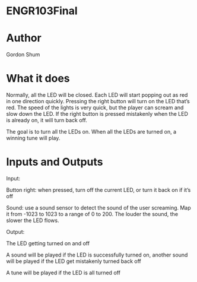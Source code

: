 # ENGR103Final

# Author
  Gordon Shum
  
# What it does
  Normally, all the LED will be closed. Each LED will start popping out as red in one direction quickly. Pressing the right button will turn on the LED that’s red. The speed of the lights is very quick, but the player can scream and slow down the LED. If the right button is pressed mistakenly when the LED is already on, it will turn back off.

The goal is to turn all the LEDs on. When all the LEDs are turned on, a winning tune will play.

# Inputs and Outputs
Input: 

Button right: when pressed, turn off the current LED, or turn it back on if it’s off

Sound: use a sound sensor to detect the sound of the user screaming. Map it from -1023 to 1023 to a range of 0 to 200. The louder the sound, the slower the LED flows. 


Output:

The LED getting turned on and off

A sound will be played if the LED is successfully turned on, another sound will be played if the LED get mistakenly turned back off

A tune will be played if the LED is all turned off

